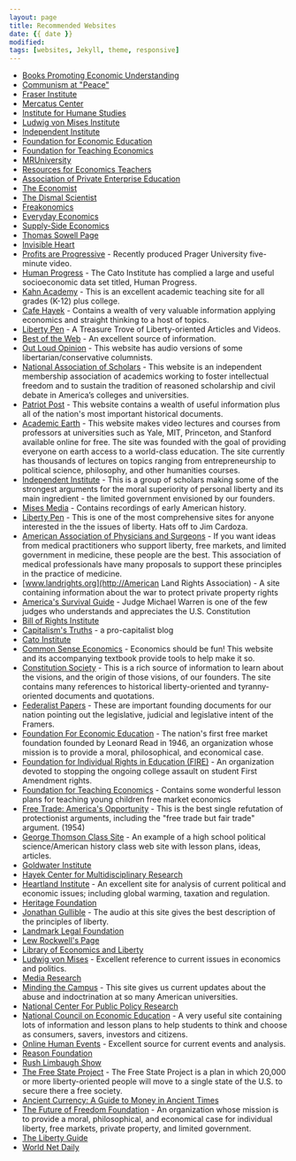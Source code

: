 ```yaml
---
layout: page
title: Recommended Websites
date: {{ date }}
modified:
tags: [websites, Jekyll, theme, responsive]
---
```


* [Books Promoting Economic Understanding](/Libertas.pdf)
* [Communism at "Peace"](http://communiststats.com/)
* [Fraser Institute](http://www.fraserinstitute.org/)
* [Mercatus Center](http://www.mercatus.org/)
* [Institute for Humane Studies](http://www.theihs.org/)
* [Ludwig von Mises Institute](http://www.mises.org/)
* [Independent Institute](http://www.independent.org/)
* [Foundation for Economic Education](http://www.fee.org/)
* [Foundation for Teaching Economics](http://www.fte.org/)
* [MRUniversity](http://mruniversity.com/)
* [Resources for Economics Teachers](http://www.econoclass.com/)
* [Association of Private Enterprise Education](http://www.apee.org/)
* [The Economist](http://www.economist.com/)
* [The Dismal Scientist](http://www.economy.com/)
* [Freakonomics](http://www.freakonomics.com/)
* [Everyday Economics](http://www.slate.com/authors.steven_e_landsburg.html)
* [Supply-Side Economics](http://www.laffercenter.com/)
* [Thomas Sowell Page](http://www.tsowell.com/)
* [Invisible Heart](http://www.invisibleheart.com/)
* [Profits are Progressive](https://www.youtube.com/watch?v=tdHwewUuXBg) - Recently produced Prager University five-minute video.
* [Human Progress](http://humanprogress.org/) -  The Cato Institute has complied a large and useful socioeconomic data set titled, Human Progress.
* [Kahn Academy](https://www.khanacademy.org/) -  This is an excellent academic teaching site for all grades (K-12) plus college.
* [Cafe Hayek](http://cafehayek.com/) -  Contains a wealth of very valuable information applying economics and straight thinking to a host of topics.
* [Liberty Pen](http://libertypenblog.blogspot.com) - A Treasure Trove of Liberty-oriented Articles and Videos.
* [Best of the Web](http://botw.org/top/Science/Social_Sciences/Economics/) -  An excellent source of information.
* [Out Loud Opinion](http://www.outloudopinion.com/) - This website has audio versions of some libertarian/conservative columnists.
* [National Association of Scholars](http://www.nas.org) - This website is an independent membership association of academics working to foster intellectual freedom and to sustain the tradition of reasoned scholarship and civil debate in America’s colleges and universities.
* [Patriot Post](http://www.patriotpost.us/) - This website contains a wealth of useful information plus all of the nation's most important historical documents.
* [Academic Earth](http://www.academicearth.org) - This website makes video lectures and courses from professors at universities such as Yale, MIT, Princeton, and Stanford available online for free. The site was founded with the goal of providing everyone on earth access to a world-class education.  The site currently has thousands of lectures on topics ranging from entrepreneurship to political science, philosophy, and other humanities courses.
* [Independent Institute](http://www.independent.org) - This is a group of scholars making some of the strongest arguments for the moral superiority of personal liberty and its main ingredient - the limited government envisioned by our founders.
* [Mises Media](http://mises.org/media.aspx?action=author&ID=299) - Contains recordings of early American history.
* [Liberty Pen](http://libertypenblog.blogspot.com/) - This is one of the most comprehensive sites for anyone interested in the the issues of liberty. Hats off to Jim Cardoza.
* [American Association of Physicians and Surgeons](http://www.aapsonline.org) - If you want ideas from medical practitioners who support liberty, free markets, and limited government in medicine, these people are the best. This association of medical professionals have many proposals to support these principles in the practice of medicine.
* [www.landrights.org](http://American Land Rights Association) - A site containing information about the war to protect private property rights
* [America's Survival Guide](http://www.americassurvivalguide.com) - Judge Michael Warren is one of the few judges who understands and
    appreciates the U.S. Constitution
* [Bill of Rights Institute](http://www.billofrightsinstitute.org)
* [Capitalism's Truths](http://truthaboutcapitalism.blogspot.com) - a pro-capitalist blog
* [Cato Institute](http://www.cato.org)
* [Common Sense Economics](http://www.commonsenseeconomics.com) - Economics should be fun! This website and its accompanying textbook provide tools to help make it so.
* [Constitution Society](http://www.constitution.org) - This is a rich source of information to learn about the visions, and the origin of those visions, of our founders. The site contains many references to historical liberty-oriented and tyranny-oriented documents and quotations.
* [Federalist Papers](http://www.constitution.org/fed/federa00.htm) - These are important founding documents for our nation pointing out the legislative, judicial and legislative intent of the Framers.
* [Foundation For Economic Education](http://www.fee.org) - The nation's first free market foundation founded by Leonard Read in 1946, an organization whose mission is to provide a moral, philosophical, and economical case.
* [Foundation for Individual Rights in Education (FIRE)](http://www.thefire.org) - An organization devoted to stopping the ongoing college assault on student First Amendment rights.
* [Foundation for Teaching Economics](http://www.fte.org) - Contains some wonderful lesson plans for teaching young children free market economics
* [Free Trade: America's Opportunity](http://oll.libertyfund.org/index.php?options=com_staticxt&staticfile+show.php?title=2038&layout=htm) - This is the best single refutation of protectionist arguments, including the &quot;free trade but fair trade&quot; argument. (1954)
* [George Thomson Class Site](http://teachweb.org) - An example of a high school political science/American history class web site with lesson plans, ideas, articles.
* [Goldwater Institute](http://www.goldwaterinstitute.org)
* [Hayek Center for Multidisciplinary Research](http://takinghayekseriously.wordpress.com/)
* [Heartland Institute](http://www.heartland.org) - An excellent site for analysis of current political and economic issues; including global warming, taxation and regulation.
* [Heritage Foundation](http://www.heritage.org)
* [Jonathan Gullible](http://www.jonathangullible.com/) - The audio at this site gives the best description of the principles of liberty.
* [Landmark Legal Foundation](http://www.landmarklegal.org)
* [Lew Rockwell's Page](http://www.lewrockwell.com)
* [Library of Economics and Liberty](http://www.econlib.org)
* [Ludwig von Mises](http://www.mises.org) - Excellent reference to current issues in economics and politics.
* [Media Research](http://www.mediaresearch.org)
* [Minding the Campus](http://mindingthecampus.com) - This site gives us current updates about the abuse and indoctrination at so many American universities.
* [National Center For Public Policy Research](http://www.nationalcenter.org)
* [National Council on Economic Education](http://www.economicsamerica.org) - A very useful site containing lots of information and lesson plans to help students to think and choose as consumers, savers, investors and citizens.
* [Online Human Events](http://www.humanevents.com/) - Excellent source for current events and analysis.
* [Reason Foundation](http://www.reason.org)
* [Rush Limbaugh Show](http://www.rushlimbaugh.com)
* [The Free State Project](http://www.freestateproject.org) - The Free State Project is a plan in which 20,000 or more liberty-oriented people will move to a single state of the U.S. to secure there a free society.
* [Ancient Currency: A Guide to Money in Ancient Times](http://www.comparecards.com/education/ancient-currency-a-guide-to-money-in-ancient-times)
* [The Future of Freedom Foundation](http://www.fff.org) - An organization whose mission is to provide a moral, philosophical, and economical case for individual liberty, free markets, private property, and limited government.
* [The Liberty Guide](http://www.LibertyGuide.com)
* [World Net Daily](http://www.worldnetdaily.com/)

